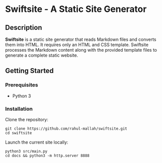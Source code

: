 # Swiftsite - A Static Site Generator

## Description
**Swiftsite** is a static site generator that reads Markdown files and converts them into HTML. It requires only an HTML and CSS template. Swiftsite processes the Markdown content along with the provided template files to generate a complete static website.

## Getting Started

### Prerequisites
- Python 3

### Installation

Clone the repository:

```
git clone https://github.com/rahul-mallah/swiftsite.git
cd swiftsite
```

Launch the current site locally:

```
python3 src/main.py
cd docs && python3 -m http.server 8888
```







